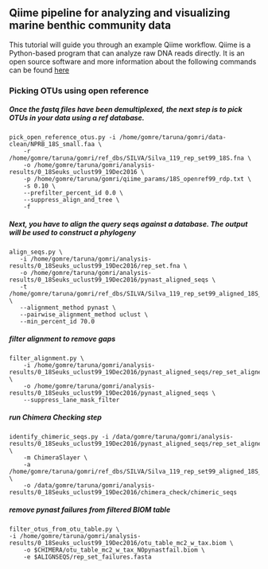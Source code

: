 ## Qiime pipeline for analyzing and visualizing marine benthic community data

This tutorial will guide you through an example Qiime workflow. Qiime is a Python-based program that can analyze raw DNA reads directly. It is an open source software and more information about the following commands can be found [here](http://qiime.org/) 
### Picking OTUs using open reference

##### Once the fastq files have been demultiplexed, the next step is to pick OTUs in your data using a ref database. 

```
pick_open_reference_otus.py -i /home/gomre/taruna/gomri/data-clean/NPRB_18S_small.faa \
	-r /home/gomre/taruna/gomri/ref_dbs/SILVA/Silva_119_rep_set99_18S.fna \
	-o /home/gomre/taruna/gomri/analysis-results/0_18Seuks_uclust99_19Dec2016 \
	-p /home/gomre/taruna/gomri/qiime_params/18S_openref99_rdp.txt \
	-s 0.10 \
	--prefilter_percent_id 0.0 \
	--suppress_align_and_tree \
	-f
```

##### Next, you have to align the query seqs against a database. The output will be used to construct a phylogeny
 
 ```
align_seqs.py \
 	-i /home/gomre/taruna/gomri/analysis-results/0_18Seuks_uclust99_19Dec2016/rep_set.fna \
 	-o /home/gomre/taruna/gomri/analysis-results/0_18Seuks_uclust99_19Dec2016/pynast_aligned_seqs \
 	-t /home/gomre/taruna/gomri/ref_dbs/SILVA/Silva_119_rep_set99_aligned_18S_only.fna \
 	--alignment_method pynast \
	--pairwise_alignment_method uclust \
	--min_percent_id 70.0 
 ```
 
 
##### filter alignment to remove gaps
```
filter_alignment.py \
	-i /home/gomre/taruna/gomri/analysis-results/0_18Seuks_uclust99_19Dec2016/pynast_aligned_seqs/rep_set_aligned.fasta \
	-o /home/gomre/taruna/gomri/analysis-results/0_18Seuks_uclust99_19Dec2016/pynast_aligned_seqs \
	--suppress_lane_mask_filter
```


##### run Chimera Checking step
```
identify_chimeric_seqs.py -i /data/gomre/taruna/gomri/analysis-results/0_18Seuks_uclust99_19Dec2016/pynast_aligned_seqs/rep_set_aligned.fasta \
	-m ChimeraSlayer \
	-a /home/gomre/taruna/gomri/ref_dbs/SILVA/Silva_119_rep_set99_aligned_18S_only.fna \
	-o /data/gomre/taruna/gomri/analysis-results/0_18Seuks_uclust99_19Dec2016/chimera_check/chimeric_seqs 

```
##### remove pynast failures from filtered BIOM table
```
filter_otus_from_otu_table.py \
-i /home/gomre/taruna/gomri/analysis-results/0_18Seuks_uclust99_19Dec2016/otu_table_mc2_w_tax.biom \
	-o $CHIMERA/otu_table_mc2_w_tax_NOpynastfail.biom \
	-e $ALIGNSEQS/rep_set_failures.fasta
```
 